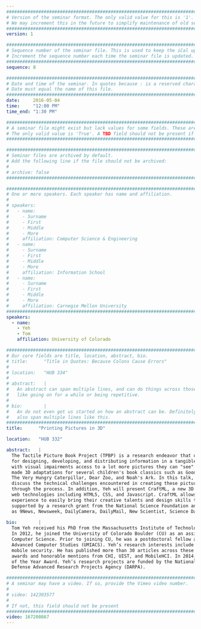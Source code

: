 ```yaml
---
################################################################################
# Version of the seminar format. The only valid value for this is '1'. 
# We may increment this in the future to simplify maintenance of old seminars.
################################################################################
version: 1

################################################################################
# Sequence number of the seminar file. This is used to keep the iCal up to date.
# Increment the sequence number each time the seminar file is updated.
################################################################################
sequence: 8

################################################################################
# Date and time of the seminar. In quotes because : is a reserved character.
# Date must equal the name of this file.
################################################################################
date:     2016-05-04
time:     "12:00 PM"
time_end: "1:30 PM"

################################################################################
# A seminar file might exist but lack values for some fields. These are 'TBD'. 
# The only valid value is 'True'. A TBD field should not be present if 'False'.
################################################################################

################################################################################
# Seminar files are archived by default.
# Add the following line if the file should not be archived:
#
# archive: false
################################################################################

################################################################################
# One or more speakers. Each speaker has name and affiliation.
#
# speakers:
#   - name: 
#     - Surname
#     - First
#     - Middle
#     - More
#     affiliation: Computer Science & Engineering 
#   - name: 
#     - Surname
#     - First
#     - Middle
#     - More
#     affiliation: Information School 
#   - name: 
#     - Surname
#     - First
#     - Middle
#     - More
#     affiliation: Carnegie Mellon University 
################################################################################
speakers:
  - name:
    - Yeh
    - Tom
    affiliation: University of Colorado

################################################################################
# Our core fields are title, location, abstract, bio.
# title:      "Title in Quotes: Because Colons Cause Errors"
# 
# location:   "HUB 334"
# 
# abstract:   |
#   An abstract can span multiple lines, and can do things across those lines,
#   like going on for a while or being repetitive.
# 
# bio:        |
#   An do not even get us started on how an abstract can be. Definitely can
#   also span multiple lines like this.
################################################################################
title:      "Printing Pictures in 3D"

location:   "HUB 332"

abstract:   |
  The Tactile Picture Book Project (TPBP) is a research endeavor that utilizes 3D printing as a new media platform
  for designing, developing, and distributing information in a tangible format. The mission of TPBP is to give children
  with visual impairments access to a lot more pictures they can "see" by touch and feel. To date, the TPBP team has
  made 3D adaptations for several children's book classics such as Goodnight Moon, Harold and the Purple Crayon,
  The Very Hungry Caterpillar, Dear Zoo, and Noah's Ark. In this talk, Yeh will demonstrate examples of 3D pictures,
  discuss the technical challenges encountered in creating these pictures, and share the many valuable lessons learned
  through the process. In addition, Yeh will present CraftML, a new 3D modeling markup language designed to mimic common
  web technologies including HTML5, CSS, and Javascript. CraftML allows web designers without prior 3D modeling
  experience to easily bring their creative talents and design skills to the domain of 3D modeling. The TPBP is
  supported by a research grant from the National Science Foundation and has appeared in several news outlets such
  as 9News, Newsweek, DailyCamera, DailyMail, New Scientist, Science Daily, and NPR.
  
bio:        |
  Tom Yeh received his PhD from the Massachusetts Institute of Technology for studying vision-based user interfaces.
  In 2012, he joined the University of Colorado Boulder (CU) as an assistant professor in the Department of
  Computer Science. Prior to joining CU, he was a postdoctoral fellow at the University of Maryland Institute for
  Advanced Computer Studies (UMIACS). Yeh’s research interests include 3D printing, big data, citizen science, and
  mobile security. He has published more than 30 articles across these interest areas. He has received best paper
  awards and honorable mentions from CHI, UIST, and MobileHCI. In 2014, he received the Student Affairs Faculty
  of the Year Award. Yeh’s research projects are funded by the National Science Foundation (NSF) and the
  Defense Advanced Research Projects Agency (DARPA).

################################################################################
# A seminar may have a video. If so, provide the Vimeo video number.
#
# video: 142303577
#
# If not, this field should not be present 
################################################################################
video: 167200867
---
```

